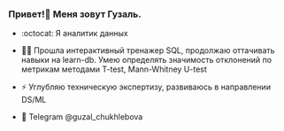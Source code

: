 ### Привет!:wave: Меня зовут Гузаль.

- :octocat: Я аналитик данных

- :woman_student: Прошла интерактивный тренажер SQL, продолжаю оттачивать навыки на learn-db. Умею определять значимость отклонений по метрикам методами T-test, Mann-Whitney U-test

- :zap: Углубляю техническую экспертизу, развиваюсь в направлении DS/ML

- :iphone: Telegram @guzal_chukhlebova




<!--
**guzal-chukhlebova/guzal-chukhlebova** is a ✨ _special_ ✨ repository because its `README.md` (this file) appears on your GitHub profile.

Here are some ideas to get you started:

- 🔭 I’m currently working on ...
- 🌱 I’m currently learning ...
- 👯 I’m looking to collaborate on ...
- 🤔 I’m looking for help with ...
- 💬 Ask me about ...
- 📫 How to reach me: ...
- 😄 Pronouns: ...
- ⚡ Fun fact: ...
-->




